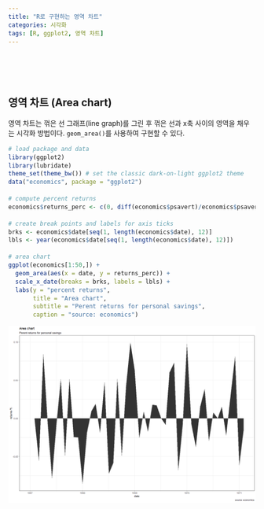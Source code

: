 ```yaml
---
title: "R로 구현하는 영역 차트"
categories: 시각화
tags: [R, ggplot2, 영역 차트]
---
```


<div style="margin-bottom:100px;"></div>

## 영역 차트 (Area chart)

영역 차트는 꺾은 선 그래프(line graph)를 그린 후 꺾은 선과 x축 사이의 영역을 채우는 시각화 방법이다. `geom_area()`를 사용하여 구현할 수 있다.

```r
# load package and data
library(ggplot2)
library(lubridate)
theme_set(theme_bw()) # set the classic dark-on-light ggplot2 theme
data("economics", package = "ggplot2")

# compute percent returns
economics$returns_perc <- c(0, diff(economics$psavert)/economics$psavert[-length(economics$psavert)])

# create break points and labels for axis ticks
brks <- economics$date[seq(1, length(economics$date), 12)]
lbls <- year(economics$date[seq(1, length(economics$date), 12)])

# area chart
ggplot(economics[1:50,]) +
  geom_area(aes(x = date, y = returns_perc)) + 
  scale_x_date(breaks = brks, labels = lbls) +
  labs(y = "percent returns",
       title = "Area chart", 
       subtitle = "Perent returns for personal savings",
       caption = "source: economics")
```

![](/public/img/2022-06-22-visualization-summary/area_chart-1.png)